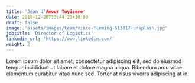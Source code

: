 ```yaml
---
title: 'Jean d'Amour Tuyizere'
date: 2018-12-20T13:44:23+10:00
draft: false
image: 'assets/images/team/vince-fleming-613817-unsplash.jpg'
jobtitle: 'Director of Logistics'
linkedin_url: 'https://www.linkedin.com/'
weight: 2
---
```


Lorem ipsum dolor sit amet, consectetur adipiscing elit, sed do eiusmod tempor incididunt ut labore et dolore magna aliqua. Bibendum arcu vitae elementum curabitur vitae nunc sed. Tortor at risus viverra adipiscing at in.
